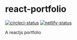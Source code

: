 # react-portfolio

[![circleci-status][circleci-img]][circleci] [![netlify-status][netlify-img]][netlify]

A reactjs portfolio

[circleci-img]: https://circleci.com/gh/cmok4290/react-portfolio.svg?style=svg
[circleci]: https://circleci.com/gh/cmok4290/react-portfolio
[netlify-img]: https://api.netlify.com/api/v1/badges/92dbe4f0-8db5-4cc8-8670-535df401fe2d/deploy-status
[netlify]: https://app.netlify.com/sites/cmok/deploys
